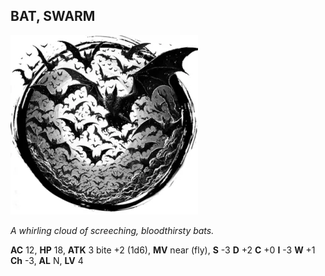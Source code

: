 ## BAT, SWARM

![](images/bat-swarm.webp)

_A whirling cloud of screeching, bloodthirsty bats._

**AC** 12, **HP** 18, **ATK** 3 bite +2 (1d6), **MV** near (fly), **S** -3 **D** +2 **C** +0 **I** -3 **W** +1 **Ch** -3, **AL** N, **LV** 4

